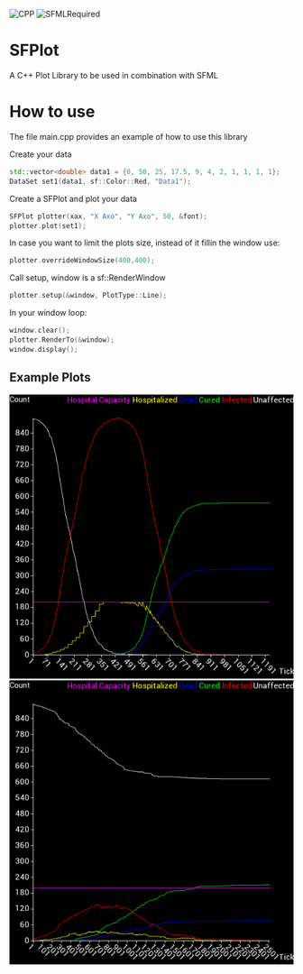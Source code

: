 ![CPP](https://img.shields.io/badge/Language-C++-blue?style=for-the-badge&logo=c%2B%2B)
![SFMLRequired](https://img.shields.io/badge/SFML-Required-red?style=for-the-badge&logo=sfml)

# SFPlot
A C++ Plot Library to be used in combination with SFML

# How to use
The file main.cpp provides an example of how to use this library

Create your data  
```c++
std::vector<double> data1 = {0, 50, 25, 17.5, 9, 4, 2, 1, 1, 1, 1};
DataSet set1(data1, sf::Color::Red, "Data1");
```  
Create a SFPlot and plot your data  
```c++
SFPlot plotter(xax, "X Axo", "Y Axo", 50, &font);
plotter.plot(set1);
```  
In case you want to limit the plots size, instead of it fillin the window use:
```c++
plotter.overrideWindowSize(400,400);
```
Call setup, window is a sf::RenderWindow  
```c++
plotter.setup(&window, PlotType::Line);
```  
In your window loop:  
```c++
window.clear();
plotter.RenderTo(&window);
window.display();
```
## Example Plots
![Plot](img/graph1.png)
![Plot](img/graph2.png)
